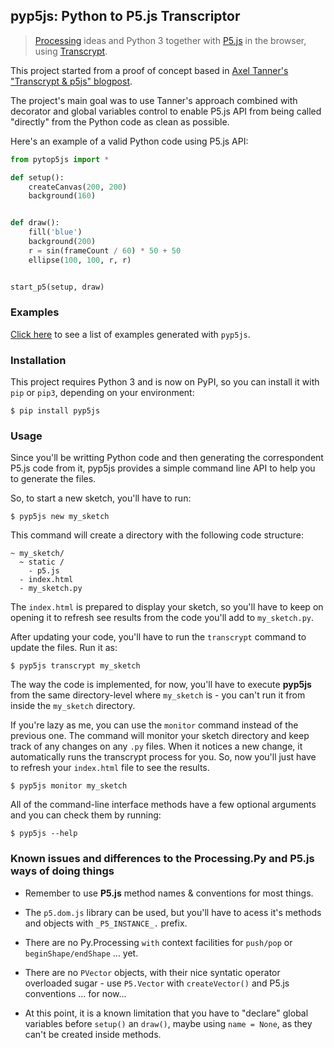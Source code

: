 ## pyp5js: Python to P5.js Transcriptor

> [Processing](https://processing.org) ideas and Python 3 together with [P5.js](https://p5js.org) in the browser, using [Transcrypt](https://transcrypt.org/).

This project started from a proof of concept based in [Axel Tanner's "Transcrypt & p5js" blogpost](https://4nomore.net/2018/transcrypt_p5js/). 

The project's main goal was to use Tanner's approach combined with decorator and global variables control to enable P5.js API from being called "directly" from the Python code as clean as possible.

Here's an example of a valid Python code using P5.js API:

```python
from pytop5js import *

def setup():
    createCanvas(200, 200)
    background(160)


def draw():
    fill('blue')
    background(200)
    r = sin(frameCount / 60) * 50 + 50
    ellipse(100, 100, r, r)


start_p5(setup, draw)
```
### Examples
[Click here](https://berinhard.github.io/pyp5js/examples/) to see a list of examples generated with `pyp5js`.


### Installation

This project requires Python 3 and is now on PyPI, so you can install it with `pip` or `pip3`, depending on your environment:

```
$ pip install pyp5js
```

### Usage

Since you'll be writting Python code and then generating the correspondent P5.js code from it, pyp5js provides a simple command line API to help you to generate the files.

So, to start a new sketch, you'll have to run:

```
$ pyp5js new my_sketch
```

This command will create a directory with the following code structure:

```
~ my_sketch/
  ~ static /
    - p5.js
  - index.html
  - my_sketch.py
```

The `index.html` is prepared to display your sketch, so you'll have to keep on opening it to refresh see results from the code you'll add to `my_sketch.py`.

After updating your code, you'll have to run the `transcrypt` command to update the files. Run it as:

```
$ pyp5js transcrypt my_sketch
```

The way the code is implemented, for now, you'll have to execute **pyp5js** from the same directory-level where `my_sketch` is - you can't run it from inside the `my_sketch` directory.

If you're lazy as me, you can use the `monitor` command instead of the previous one. The command will monitor your sketch directory and keep track of any changes on any `.py` files. When it notices a new change, it automatically runs the transcrypt process for you. So, now you'll just have to refresh your `index.html` file to see the results.

```
$ pyp5js monitor my_sketch
```

All of the command-line interface methods have a few optional arguments and you can check them by running:

```
$ pyp5js --help
```

### Known issues and differences to the Processing.Py and P5.js ways of doing things

- Remember to use **P5.js** method names & conventions for most things.

- The `p5.dom.js` library can be used, but you'll have to acess it's methods and objects with `_P5_INSTANCE_.` prefix.

- There are no Py.Processing `with` context facilities for `push/pop` or `beginShape/endShape` ... yet.

- There are no `PVector` objects, with their nice syntatic operator overloaded sugar - use `P5.Vector` with `createVector()` and P5.js conventions ... for now...

- At this point, it is a known limitation that you have to "declare" global variables before `setup()` an `draw()`, maybe using `name = None`, as they can't be created inside methods.
